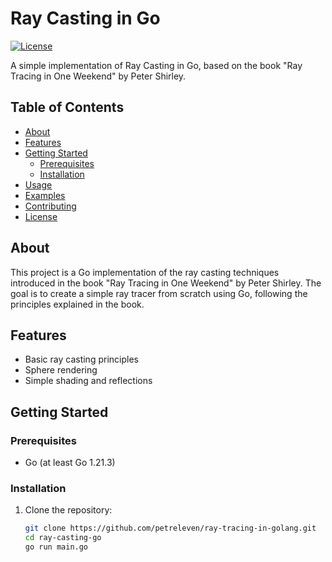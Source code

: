 # Ray Casting in Go

[![License](https://img.shields.io/badge/license-MIT-blue.svg)](LICENSE)

A simple implementation of Ray Casting in Go, based on the book "Ray Tracing in One Weekend" by Peter Shirley.

## Table of Contents
- [About](#about)
- [Features](#features)
- [Getting Started](#getting-started)
  - [Prerequisites](#prerequisites)
  - [Installation](#installation)
- [Usage](#usage)
- [Examples](#examples)
- [Contributing](#contributing)
- [License](#license)

## About

This project is a Go implementation of the ray casting techniques introduced in the book "Ray Tracing in One Weekend" by Peter Shirley. The goal is to create a simple ray tracer from scratch using Go, following the principles explained in the book.

## Features

- Basic ray casting principles
- Sphere rendering
- Simple shading and reflections

## Getting Started

### Prerequisites

- Go (at least Go 1.21.3)

### Installation

1. Clone the repository:

   ```bash
   git clone https://github.com/petreleven/ray-tracing-in-golang.git
   cd ray-casting-go
   go run main.go
